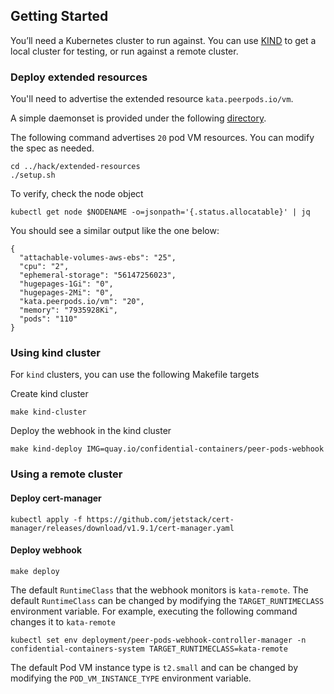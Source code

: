 ## Getting Started
You’ll need a Kubernetes cluster to run against. You can use [KIND](https://sigs.k8s.io/kind) to get a local cluster for testing, or run against a remote cluster.

### Deploy extended resources

You'll need to advertise the extended resource `kata.peerpods.io/vm`.

A simple daemonset is provided under the following [directory](../hack/extended-resources/).

The following command advertises `20` pod VM resources. You can modify the spec as needed.

```
cd ../hack/extended-resources
./setup.sh
```

To verify, check the node object
```
kubectl get node $NODENAME -o=jsonpath='{.status.allocatable}' | jq
```

You should see a similar output like the one below:
```
{
  "attachable-volumes-aws-ebs": "25",
  "cpu": "2",
  "ephemeral-storage": "56147256023",
  "hugepages-1Gi": "0",
  "hugepages-2Mi": "0",
  "kata.peerpods.io/vm": "20",
  "memory": "7935928Ki",
  "pods": "110"
}
```

### Using kind cluster
For `kind` clusters, you can use the following Makefile targets

Create kind cluster
```
make kind-cluster
```
Deploy the webhook in the kind cluster
```
make kind-deploy IMG=quay.io/confidential-containers/peer-pods-webhook
```

### Using a remote cluster

#### Deploy cert-manager
```
kubectl apply -f https://github.com/jetstack/cert-manager/releases/download/v1.9.1/cert-manager.yaml
```

#### Deploy webhook
```
make deploy
```

The default `RuntimeClass` that the webhook monitors is `kata-remote`.
The default `RuntimeClass` can be changed by modifying the `TARGET_RUNTIMECLASS` environment variable.
For example, executing the following command changes it to `kata-remote`

```
kubectl set env deployment/peer-pods-webhook-controller-manager -n confidential-containers-system TARGET_RUNTIMECLASS=kata-remote
```

The default Pod VM instance type is `t2.small` and can be changed by modifying the `POD_VM_INSTANCE_TYPE` environment variable.
